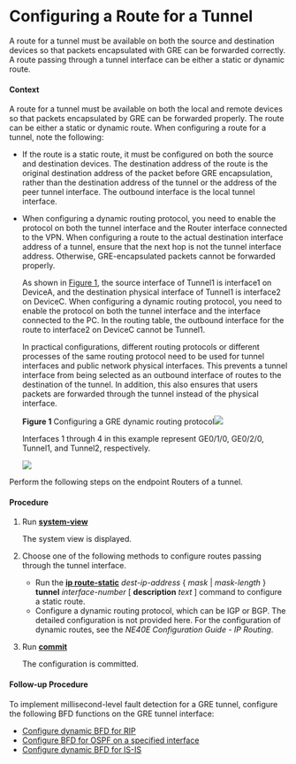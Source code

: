 Configuring a Route for a Tunnel
================================

A route for a tunnel must be available on both the source and destination devices so that packets encapsulated with GRE can be forwarded correctly. A route passing through a tunnel interface can be either a static or dynamic route.

#### Context

A route for a tunnel must be available on both the local and remote devices so that packets encapsulated by GRE can be forwarded properly. The route can be either a static or dynamic route. When configuring a route for a tunnel, note the following:

* If the route is a static route, it must be configured on both the source and destination devices. The destination address of the route is the original destination address of the packet before GRE encapsulation, rather than the destination address of the tunnel or the address of the peer tunnel interface. The outbound interface is the local tunnel interface.
* When configuring a dynamic routing protocol, you need to enable the protocol on both the tunnel interface and the Router interface connected to the VPN. When configuring a route to the actual destination interface address of a tunnel, ensure that the next hop is not the tunnel interface address. Otherwise, GRE-encapsulated packets cannot be forwarded properly.
  
  As shown in [Figure 1](#EN-US_TASK_0172369081__fig_dc_vrp_gre_cfg_200501), the source interface of Tunnel1 is interface1 on DeviceA, and the destination physical interface of Tunnel1 is interface2 on DeviceC. When configuring a dynamic routing protocol, you need to enable the protocol on both the tunnel interface and the interface connected to the PC. In the routing table, the outbound interface for the route to interface2 on DeviceC cannot be Tunnel1.
  
  In practical configurations, different routing protocols or different processes of the same routing protocol need to be used for tunnel interfaces and public network physical interfaces. This prevents a tunnel interface from being selected as an outbound interface of routes to the destination of the tunnel. In addition, this also ensures that users packets are forwarded through the tunnel instead of the physical interface.
  
  **Figure 1** Configuring a GRE dynamic routing protocol![](../../../../public_sys-resources/note_3.0-en-us.png) 
  
  Interfaces 1 through 4 in this example represent GE0/1/0, GE0/2/0, Tunnel1, and Tunnel2, respectively.
  
  
    
  ![](figure/en-us_image_0000001571737800.png)

Perform the following steps on the endpoint Routers of a tunnel.


#### Procedure

1. Run [**system-view**](cmdqueryname=system-view)
   
   
   
   The system view is displayed.
2. Choose one of the following methods to configure routes passing through the tunnel interface.
   
   
   * Run the [**ip route-static**](cmdqueryname=ip+route-static) *dest-ip-address* { *mask* | *mask-length* } **tunnel** *interface-number* [ **description** *text* ] command to configure a static route.
   * Configure a dynamic routing protocol, which can be IGP or BGP. The detailed configuration is not provided here. For the configuration of dynamic routes, see the *NE40E Configuration Guide - IP Routing*.
3. Run [**commit**](cmdqueryname=commit)
   
   
   
   The configuration is committed.

#### Follow-up Procedure

To implement millisecond-level fault detection for a GRE tunnel, configure the following BFD functions on the GRE tunnel interface:

* [Configure dynamic BFD for RIP](dc_vrp_rip_cfg_0055.html)
* [Configure BFD for OSPF on a specified interface](dc_vrp_ospf_cfg_2048.html)
* [Configure dynamic BFD for IS-IS](dc_vrp_isis_cfg_0043.html)